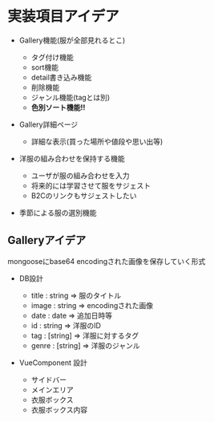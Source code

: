 # 実装項目アイデア
- Gallery機能(服が全部見れるとこ)
    - タグ付け機能
    - sort機能
    - detail書き込み機能
    - 削除機能
    - ジャンル機能(tagとは別)
    - **色別ソート機能!!**

- Gallery詳細ページ
    - 詳細な表示(買った場所や値段や思い出等)

- 洋服の組み合わせを保持する機能
    - ユーザが服の組み合わせを入力
    - 将来的には学習させて服をサジェスト
    - B2Cのリンクもサジェストしたい

- 季節による服の選別機能

## Galleryアイデア
mongooseにbase64 encodingされた画像を保存していく形式

- DB設計
    - title : string =>   服のタイトル
    - image : string =>   encodingされた画像
    - date  : date   =>   追加日時等
    - id    : string =>   洋服のID
    - tag   : [string] => 洋服に対するタグ
    - genre : [string] => 洋服のジャンル

- VueComponent 設計
    - サイドバー
    - メインエリア
    - 衣服ボックス
    - 衣服ボックス内容